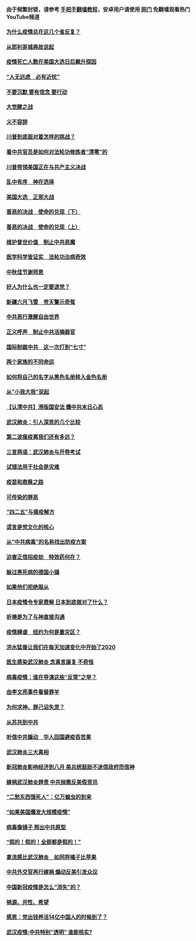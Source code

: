 #### 由于频繁封锁，请参考 [手把手翻墙教程](https://github.com/gfw-breaker/guides/wiki/)，安卓用户请使用 [网门](https://github.com/gfw-breaker/nogfw/blob/master/dl.md?t=01101000) 免翻墙观看热门YouTube频道 

#### [为什么疫情总在这几个省反复？](../pages/87/418219.md?t=01101000) 

#### [从耶利哥城典故说起](../pages/87/416892.md?t=01101000) 

#### [疫情死亡人数在美国大选日后飙升探因](../pages/87/416606.md?t=01101000) 

#### [“人无远虑　必有近忧”](../pages/87/416513.md?t=01101000) 

#### [不要沉默 要有信念 要行动](../pages/87/416457.md?t=01101000) 

#### [大觉醒之战](../pages/87/416456.md?t=01101000) 

#### [义不容辞](../pages/87/415807.md?t=01101000) 

#### [川普到底面对着怎样的挑战？](../pages/87/415134.md?t=01101000) 

#### [看中共官员是如何对法轮功修炼者“清零”的](../pages/87/415130.md?t=01101000) 

#### [川普带领美国正在与共产主义决战](../pages/87/415095.md?t=01101000) 

#### [乱中有序　神在选择](../pages/87/414838.md?t=01101000) 

#### [美国大选　正邪大战](../pages/87/414771.md?t=01101000) 

#### [善恶的决战　使命的兑现（下）](../pages/87/414523.md?t=01101000) 

#### [善恶的决战　使命的兑现（上）](../pages/87/414522.md?t=01101000) 

#### [维护普世价值　制止中共恶魔](../pages/87/414454.md?t=01101000) 

#### [医学科学皆证实　法轮功治病奇效](../pages/87/413499.md?t=01101000) 

#### [中秋佳节谢师恩](../pages/87/412986.md?t=01101000) 

#### [好人为什么也一定要退党？](../pages/87/409385.md?t=01101000) 

#### [新疆六月飞雪　苍天警示奇冤](../pages/87/408550.md?t=01101000) 

#### [中共恶行激醒自由世界](../pages/87/408318.md?t=01101000) 

#### [正义呼声　制止中共活摘器官](../pages/87/408258.md?t=01101000) 

#### [国际制裁中共　这一次打到“七寸”](../pages/87/407879.md?t=01101000) 

#### [两个家族的不同命运](../pages/87/407774.md?t=01101000) 

#### [如何将自己的名字从黑色名册转入金色名册](../pages/87/407773.md?t=01101000) 

#### [从“小我大我”说起](../pages/87/407775.md?t=01101000) 

#### [【认清中共】港版国安法 爆中共末日心态](../pages/87/407778.md?t=01101000) 

#### [武汉肺炎：引人深思的几个比较](../pages/87/407622.md?t=01101000) 

#### [第二波瘟疫离我们还有多远？](../pages/87/407623.md?t=01101000) 

#### [三言两语：武汉肺炎与开卷考试](../pages/87/406382.md?t=01101000) 

#### [试错法用于社会是灾难](../pages/87/405917.md?t=01101000) 

#### [疫苗和救赎之路](../pages/87/404779.md?t=01101000) 

#### [可传染的罪恶](../pages/87/404778.md?t=01101000) 

#### [“四二五”与瘟疫解方](../pages/87/404236.md?t=01101000) 

#### [谎言是党文化的核心](../pages/87/403746.md?t=01101000) 

#### [从“中共病毒”的名称找出防疫方案](../pages/87/403741.md?t=01101000) 

#### [迫害正信招疫劫　特效药何在？](../pages/87/403668.md?t=01101000) 

#### [躲过黑死病的德国小镇](../pages/87/403585.md?t=01101000) 

#### [如果他们拒绝服从](../pages/87/403610.md?t=01101000) 

#### [日本疫情令专家费解  日本到底做对了什么？](../pages/87/403584.md?t=01101000) 

#### [祈祷是为了与神直接沟通](../pages/87/403563.md?t=01101000) 

#### [疫情肆虐　纽约为何是重灾区？](../pages/87/403341.md?t=01101000) 

#### [洪水猛兽让我们在每天加速变化中开始了2020](../pages/87/403002.md?t=01101000) 

#### [医生感染武汉肺炎 念真言康复 不奇怪](../pages/87/402911.md?t=01101000) 

#### [病毒疫情：谁在导演这些“反常”之举？](../pages/87/402912.md?t=01101000) 

#### [由李文亮事件看替罪羊](../pages/87/402868.md?t=01101000) 

#### [为何求神、罪己诏失灵？](../pages/87/402824.md?t=01101000) 

#### [从苏共到中共](../pages/87/402823.md?t=01101000) 

#### [听信中共煽动　华人回国避疫吞苦果](../pages/87/402695.md?t=01101000) 

#### [武汉肺炎三大真相](../pages/87/402314.md?t=01101000) 

#### [新冠肺炎影响经济到八月 美总统鼓励不迷信政府而信神](../pages/87/402559.md?t=01101000) 

#### [嫁祸武汉肺炎罪责 中共抛撒反美假资讯](../pages/87/402504.md?t=01101000) 

#### [“二愁东西饿死人”：亿万蝗虫的到来](../pages/87/402511.md?t=01101000) 

#### [“如果美国爆发大规模疫情”](../pages/87/402413.md?t=01101000) 

#### [病毒像镜子 照出中共原型](../pages/87/402414.md?t=01101000) 

#### [“假的！假的！全部都是假的！”](../pages/87/402392.md?t=01101000) 

#### [拿流感比武汉肺炎　如同将橘子比苹果](../pages/87/402313.md?t=01101000) 

#### [中共外交官再行嫁祸  煽动反美引发众议](../pages/87/402412.md?t=01101000) 

#### [中国新冠疫情是怎么“消失”的？](../pages/87/402320.md?t=01101000) 

#### [祸源、共性、希望](../pages/87/402307.md?t=01101000) 

#### [感恩：党出钱养活14亿中国人的时候到了？](../pages/87/402316.md?t=01101000) 

#### [武汉疫情:中共特别“透明”  谁能核实?](../pages/87/402272.md?t=01101000) 


